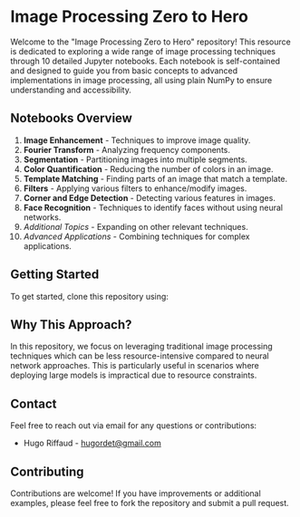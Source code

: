 # Image Processing Zero to Hero

Welcome to the "Image Processing Zero to Hero" repository! This resource is dedicated to exploring a wide range of image processing techniques through 10 detailed Jupyter notebooks. Each notebook is self-contained and designed to guide you from basic concepts to advanced implementations in image processing, all using plain NumPy to ensure understanding and accessibility.

## Notebooks Overview

1. **Image Enhancement** - Techniques to improve image quality.
2. **Fourier Transform** - Analyzing frequency components.
3. **Segmentation** - Partitioning images into multiple segments.
4. **Color Quantification** - Reducing the number of colors in an image.
5. **Template Matching** - Finding parts of an image that match a template.
6. **Filters** - Applying various filters to enhance/modify images.
7. **Corner and Edge Detection** - Detecting various features in images.
8. **Face Recognition** - Techniques to identify faces without using neural networks.
9. *Additional Topics* - Expanding on other relevant techniques.
10. *Advanced Applications* - Combining techniques for complex applications.

## Getting Started

To get started, clone this repository using:

## Why This Approach?

In this repository, we focus on leveraging traditional image processing techniques which can be less resource-intensive compared to neural network approaches. This is particularly useful in scenarios where deploying large models is impractical due to resource constraints.

## Contact

Feel free to reach out via email for any questions or contributions:
- Hugo Riffaud - [hugordet@gmail.com](mailto:hugordet@gmail.com)

## Contributing

Contributions are welcome! If you have improvements or additional examples, please feel free to fork the repository and submit a pull request.

